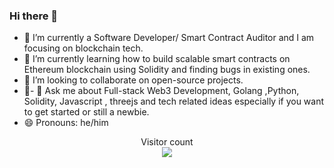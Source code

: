 ### Hi there 👋

- 🔭 I’m currently a  Software Developer/ Smart Contract Auditor and I am focusing on blockchain tech.
- 🌱 I’m currently learning how to build scalable smart contracts on Ethereum blockchain using Solidity and finding bugs in existing ones. 
- 👯 I’m looking to collaborate on open-source projects.
- 🤔- 💬 Ask me about Full-stack Web3 Development, Golang ,Python, Solidity, Javascript , threejs and tech related ideas especially if you want to get started or still a newbie.
- 😄 Pronouns: he/him
<p align="center"> 
  Visitor count<br>
  <img src="https://profile-counter.glitch.me/0xathulspal/count.svg" />
</p>

 
<!--
**0xathulspal/0xathulspal** is a ✨ _special_ ✨ repository because its `README.md` (this file) appears on your GitHub profile.
Here are some ideas to get you started:
- 🔭 I’m currently working on ...
- 🌱 I’m currently learning ...
- 👯 I’m looking to collaborate on ...
- 🤔 I’m looking for help with ...
- 💬 Ask me about ...
- 📫 How to reach me: ...
- 😄 Pronouns: ...
- ⚡ Fun fact: ...
